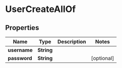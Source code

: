 

# UserCreateAllOf


## Properties

Name | Type | Description | Notes
------------ | ------------- | ------------- | -------------
**username** | **String** |  | 
**password** | **String** |  |  [optional]



